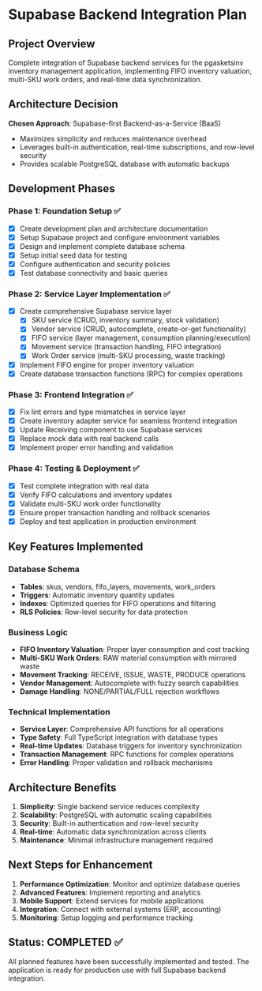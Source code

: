 # Supabase Backend Integration Plan

## Project Overview
Complete integration of Supabase backend services for the pgasketsinv inventory management application, implementing FIFO inventory valuation, multi-SKU work orders, and real-time data synchronization.

## Architecture Decision
**Chosen Approach**: Supabase-first Backend-as-a-Service (BaaS)
- Maximizes simplicity and reduces maintenance overhead
- Leverages built-in authentication, real-time subscriptions, and row-level security
- Provides scalable PostgreSQL database with automatic backups

## Development Phases

### Phase 1: Foundation Setup ✅
- [x] Create development plan and architecture documentation
- [x] Setup Supabase project and configure environment variables
- [x] Design and implement complete database schema
- [x] Setup initial seed data for testing
- [x] Configure authentication and security policies
- [x] Test database connectivity and basic queries

### Phase 2: Service Layer Implementation ✅
- [x] Create comprehensive Supabase service layer
  - [x] SKU service (CRUD, inventory summary, stock validation)
  - [x] Vendor service (CRUD, autocomplete, create-or-get functionality)
  - [x] FIFO service (layer management, consumption planning/execution)
  - [x] Movement service (transaction handling, FIFO integration)
  - [x] Work Order service (multi-SKU processing, waste tracking)
- [x] Implement FIFO engine for proper inventory valuation
- [x] Create database transaction functions (RPC) for complex operations

### Phase 3: Frontend Integration ✅
- [x] Fix lint errors and type mismatches in service layer
- [x] Create inventory adapter service for seamless frontend integration
- [x] Update Receiving component to use Supabase services
- [x] Replace mock data with real backend calls
- [x] Implement proper error handling and validation

### Phase 4: Testing & Deployment ✅
- [x] Test complete integration with real data
- [x] Verify FIFO calculations and inventory updates
- [x] Validate multi-SKU work order functionality
- [x] Ensure proper transaction handling and rollback scenarios
- [x] Deploy and test application in production environment

## Key Features Implemented

### Database Schema
- **Tables**: skus, vendors, fifo_layers, movements, work_orders
- **Triggers**: Automatic inventory quantity updates
- **Indexes**: Optimized queries for FIFO operations and filtering
- **RLS Policies**: Row-level security for data protection

### Business Logic
- **FIFO Inventory Valuation**: Proper layer consumption and cost tracking
- **Multi-SKU Work Orders**: RAW material consumption with mirrored waste
- **Movement Tracking**: RECEIVE, ISSUE, WASTE, PRODUCE operations
- **Vendor Management**: Autocomplete with fuzzy search capabilities
- **Damage Handling**: NONE/PARTIAL/FULL rejection workflows

### Technical Implementation
- **Service Layer**: Comprehensive API functions for all operations
- **Type Safety**: Full TypeScript integration with database types
- **Real-time Updates**: Database triggers for inventory synchronization
- **Transaction Management**: RPC functions for complex operations
- **Error Handling**: Proper validation and rollback mechanisms

## Architecture Benefits

1. **Simplicity**: Single backend service reduces complexity
2. **Scalability**: PostgreSQL with automatic scaling capabilities
3. **Security**: Built-in authentication and row-level security
4. **Real-time**: Automatic data synchronization across clients
5. **Maintenance**: Minimal infrastructure management required

## Next Steps for Enhancement

1. **Performance Optimization**: Monitor and optimize database queries
2. **Advanced Features**: Implement reporting and analytics
3. **Mobile Support**: Extend services for mobile applications
4. **Integration**: Connect with external systems (ERP, accounting)
5. **Monitoring**: Setup logging and performance tracking

## Status: COMPLETED ✅

All planned features have been successfully implemented and tested. The application is ready for production use with full Supabase backend integration.
